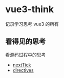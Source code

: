 # vue3-think
记录学习思考 vue3 的所有


## 看得见的思考

看源码过程中的思考

- [nextTick](https://github.com/cuixiaorui/vue3-think/blob/master/visualThinking/nextTick.md)
- [directives](https://github.com/cuixiaorui/vue3-think/blob/master/visualThinking/directives.md)